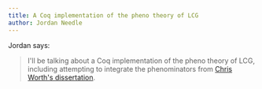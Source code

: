 ```yaml
---
title: A Coq implementation of the pheno theory of LCG
author: Jordan Needle
---
```


Jordan says:

> I'll be talking about a Coq implementation of the pheno theory of
> LCG, including attempting to integrate the phenominators from [Chris
> Worth's dissertation][1].

[1]:
https://etd.ohiolink.edu/pg_10?0::NO:10:P10_ACCESSION_NUM:osu1451933040
"English Coordination in Linear Categorial Grammar"
